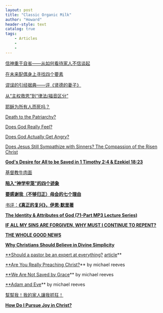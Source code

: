 ```yaml
---
layout: post
title: "Classic Organic Milk"
author: "Howard"
header-style: text
catalog: true
tags:
    - Articles
    - 
    - 
---
```


[信神重于自省——从如何看待家人不信谈起](http://lianxu.org/%e4%bf%a1%e7%a5%9e%e9%87%8d%e4%ba%8e%e8%87%aa%e7%9c%81-%e4%bb%8e%e5%a6%82%e4%bd%95%e7%9c%8b%e5%be%85%e5%ae%b6%e4%ba%ba%e4%b8%8d%e4%bf%a1%e8%b0%88%e8%b5%b7/)

[在未来配偶身上寻找四个要素](https://www.tgcchinese.org/article/traits-seek-spouse)

[谬误的引经据典——评《贤德的妻子》](http://te.legra.ph/%E8%B0%AC%E8%AF%AF%E7%9A%84%E5%BC%95%E7%BB%8F%E6%8D%AE%E5%85%B8%E8%AF%84%E8%B4%A4%E5%BE%B7%E7%9A%84%E5%A6%BB%E5%AD%90-03-12)

[从“主权救恩”到“律法/福音区分”](http://www.reformedbeginner.net/my-pilgrimage-from-lordship-to-law-gospel/)

[耶稣为所有人而死吗？](https://www.tgcchinese.org/article/jesus-die-everyone)

[Death to the Patriarchy?](https://www.desiringgod.org/articles/death-to-the-patriarchy)

[Does God Really Feel?](https://www.crossway.org/articles/does-god-really-feel/)

[Does God Actually Get Angry?](https://www.desiringgod.org/articles/does-god-actually-get-angry)

[Does Jesus Still Sympathize with Sinners? The Compassion of the Risen Christ](https://www.desiringgod.org/articles/does-jesus-still-sympathize-with-sinners)

[**God's Desire for All to be Saved in 1 Timothy 2:4 & Ezekiel 18:23**](https://www.monergism.com/reformation-theology/blog/gods-desire-all-be-saved-1-timothy-24-ezekiel-1823)

[基督教牛肉面](https://www.churchchina.org/archives/110105.html)

[**陷入“神学牢笼”的四个迹象**](https://www.tgcchinese.org/article/4-signs-cage-stage)

[**要感谢我（不够归正）母会的七个理由**](https://www.tgcchinese.org/article/7-reasons-i-appreciate-my-non-reformed-childhood-church/)

[书评：**《真正的复兴》，伊恩·默里著**](https://cn.9marks.org/review/revival-and-revivalism-the-making-and-marring-of-american-evangelicalism-1750-1858-by-iain-murray)

[**The Identity & Attributes of God (71-Part MP3 Lecture Series)**](https://www.monergism.com/identity-attributes-god-71-part-mp3-lecture-series)

[**IF ALL MY SINS ARE FORGIVEN, WHY MUST I CONTINUE TO REPENT?**](https://dbts.edu/2017/09/08/if-all-my-sins-are-forgiven-why-must-i-continue-to-repent/)

[**THE WHOLE GOOD NEWS**](https://dbts.edu/2017/09/14/the-whole-good-news/)

[**Why Christians Should Believe in Divine Simplicity**](https://credomag.com/article/why-christians-should-believe-in-divine-simplicity/)

[**Should a pastor be an expert at everything?](https://rts.edu/resources/should-a-pastor-be-an-expert-at-everything/)              [article](https://michaeljkruger.com/pastors-you-dont-have-to-be-an-expert-on-everything/)**

[**Are You Really Preaching Christ?](https://www.desiringgod.org/articles/are-you-really-preaching-christ)** by michael reeves

[**We Are Not Saved by Grace](https://www.reformation21.org/articles/we-are-not-saved-by-grace.php)** by michael reeves

[**Adam and Eve](https://www.reformation21.org/articles/adam-and-eve.php)** by michael reeves

[幫幫我！我的家人讓我抓狂！](https://tc.tgcchinese.org/article/help-folks-drive-crazy?fbclid=IwZXh0bgNhZW0CMTEAAR0V54t4VxaMwCHDJnLqF2usS1j-JFEa0Sb-O0qfQuxfMcJvyp_imJuW1E4_aem_rOrh83Rd3qEV-SamZn4eGg)

[**How Do I Pursue Joy in Christ?**](https://www.desiringgod.org/interviews/how-do-i-pursue-joy-in-christ)